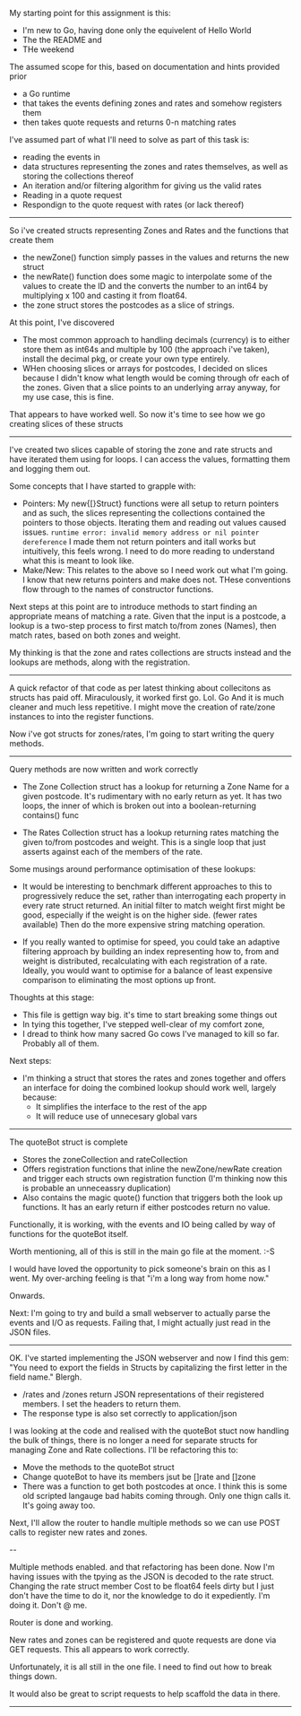 My starting point for this assignment is this:

- I'm new to Go, having done only the equivelent of Hello World
- The the README and
- THe weekend

The assumed scope for this, based on documentation and hints provided prior
- a Go runtime
- that takes the events defining zones and rates and somehow registers them
- then takes quote requests and returns 0-n matching rates

I've assumed part of what I'll need to solve as part of this task is:

- reading the events in
- data structures representing the zones and rates themselves, as well as storing the collections thereof
- An iteration and/or filtering algorithm for giving us the valid rates
- Reading in a quote request
- Respondign to the quote request with rates (or lack thereof)



----

So i've created structs representing Zones and Rates and the functions that create them

- the newZone() function simply passes in the values and returns the new struct
- the newRate() function does some magic to interpolate some of the values to create the ID and the converts the number to an int64 by multiplying x 100 and casting it from float64.
- the zone struct stores the postcodes as a slice of strings.


At this point, I've discovered

- The most common approach to handling decimals (currency) is to either store them as int64s and multiple by 100 (the approach i've taken), install the decimal pkg, or create your own type entirely.
- WHen choosing slices or arrays for postcodes, I decided on slices because I didn't know what length would be coming through ofr each of the zones. Given that a slice points to an underlying array anyway, for my use case, this is fine.


That appears to have worked well. So now it's time to see how we go creating slices of these structs

----

I've created two slices capable of storing the zone and rate structs and have iterated them using for loops. I can access the values, formatting them and logging them out.

Some concepts that I have started to grapple with:

- Pointers: My new{[}Struct} functions were all setup to return pointers and as such, the slices representing the collections contained the pointers to those objects. Iterating them and reading out values caused issues. `runtime error: invalid memory address or nil pointer dereference` I made them not return pointers and itall works but intuitively, this feels wrong. I need to do more reading to understand what this is meant to look like.
- Make/New: This relates to the above so I need work out what I'm going. I know that new returns pointers and make does not. THese conventions flow through to the names of constructor functions.


Next steps at this point are to introduce methods to start finding an appropriate means of matching a rate. Given that the input is a postcode, a lookup is a two-step process to first match to/from zones (Names), then match rates, based on both zones and weight.

My thinking is that the zone and rates collections are structs instead and the lookups are methods, along with the registration.

----

A quick refactor of that code as per latest thinking about collecitons as structs has paid off. Miraculously, it worked first go. Lol. Go
And it is much cleaner and much less repetitive. I might move the creation of rate/zone instances to into the register functions.

Now i've got structs for zones/rates, I'm going to start writing the query methods.

----

Query methods are now written and work correctly

- The Zone Collection struct has a lookup for returning a Zone Name for a given postcode. It's rudimentary with no early return as yet. It has two loops, the inner of which is broken out into a boolean-returning contains() func

- The Rates Collection struct has a lookup returning rates matching the given to/from postcodes and weight. This is a single loop that just asserts against each of the members of the rate.

Some musings around performance optimisation of these lookups:

- It would be interesting to benchmark different approaches to this to progressively reduce the set, rather than interrogating each property in every rate struct returned. An initial filter to match weight first might be good, especially if the weight is on the higher side. (fewer rates available) Then do the more expensive string matching operation.

- If you really wanted to optimise for speed, you could take an adaptive filtering approach by building an index representing how to, from and weight is distributed, recalculating with each registration of a rate. Ideally, you would want to optimise for a balance of least expensive comparison to eliminating the most options up front.


Thoughts at this stage:
- This file is gettign way big. it's time to start breaking some things out
- In tying this together, I've stepped well-clear of my comfort zone,
- I dread to think how many sacred Go cows I've managed to kill so far. Probably all of them.

Next steps:
- I'm thinking a struct that stores the rates and zones together and offers an interface for doing the combined lookup should work well, largely because:
  - It simplifies the interface to the rest of the app
  - It will reduce use of unnecesary global vars

----

The quoteBot struct is complete

- Stores the zoneCollection and rateCollection
- Offers registration functions that inline the newZone/newRate creation and trigger each structs own registration function (I'm thinking now this is probable an unneceassry duplication)
- Also contains the magic quote() function that triggers both the look up functions. It has an early return if either postcodes return no value.

Functionally, it is working, with the events and IO being called by way of functions for the quoteBot itself.

Worth mentioning, all of this is still in the main go file at the moment. :-S

I would have loved the opportunity to pick someone's brain on this as I went. My over-arching feeling is that "i'm a long way from home now."

Onwards.

Next: I'm going to try and build a small webserver to actually parse the events and I/O as requests. Failing that, I might actually just read in the JSON files.

----

OK. I've started implementing the JSON webserver and now I find this gem: "You need to export the fields in Structs by capitalizing the first letter in the field name." Blergh.

- /rates and /zones return JSON representations of their registered members. I set the headers to return them.
- The response type is also set correctly to application/json

I was looking at the code and realised with the quoteBot stuct now handling the bulk of things, there is no longer a need for separate structs for managing Zone and Rate collections. I'll be refactoring this to:

- Move the methods to the quoteBot struct
- Change quoteBot to have its members jsut be []rate and []zone
- There was a function to get both postcodes at once. I think this is some old scripted langauge bad habits coming through. Only one thign calls it. It's going away too.

Next, I'll allow the router to handle multiple methods so we can use POST calls to register new rates and zones.

--

Multiple methods enabled. and that refactoring has been done. Now I'm having issues with the tpying as the JSON is decoded to the rate struct. Changing the rate struct member Cost to be float64 feels dirty but I just don't have the time to do it, nor the knowledge to do it expediently. I'm doing it. Don't @ me.

Router is done and working.

New rates and zones can be registered and quote requests are done via GET requests.  This all appears to work correctly.

Unfortunately, it is all still in the one file. I need to find out how to break things down.

It would also be great to script requests to help scaffold the data in there.

---

